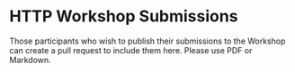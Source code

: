 # HTTP Workshop Submissions

Those participants who wish to publish their submissions to the Workshop can create a pull request
to include them here. Please use PDF or Markdown.
